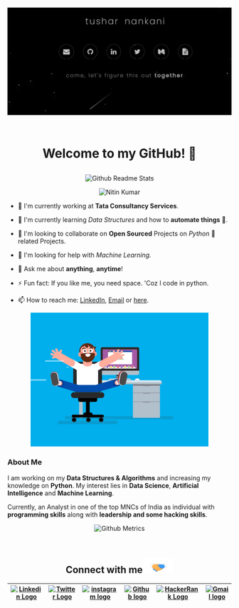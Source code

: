 <!-- <img src="https://github.com/nitin30kumar/nitin30kumar/blob/master/Assets/Hi.gif" alt = "hi" width="40px" height="40px"> -->

<h1 align="center"> <a href="https://nitin30kumar.github.io/about/" ><img src="Assets/portfolio.gh.png" alt="about-ss"> </a> 
 
 <br > Welcome to my GitHub! 🤗</h1>

<p align="center">
 <img width="100px" src="https://res.cloudinary.com/anuraghazra/image/upload/v1594908242/logo_ccswme.svg" align="center" alt="Github Readme Stats" />
</p>
<p align="center"> <img src="https://komarev.com/ghpvc/?username=nitin30kumar" alt="Nitin Kumar"/> </p>


-   🔭 I'm currently working at **Tata Consultancy Services**.

-   🌱 I'm currently learning _Data Structures_ and how to **automate things** 💪.
   
-   👯 I'm looking to collaborate on **Open Sourced** Projects on _Python_ 🐍 related Projects.
   
-   🤔 I'm looking for help with _Machine Learning._

-   💬 Ask me about **anything**, **anytime**!

-   ⚡ Fun fact: If you like me, you need space. 'Coz I code in python.

-   📫 How to reach me: [LinkedIn](https://www.linkedin.com/in/nitin30kumar/), <a href="mailto:nitinkumarpythonic@gmail.com">Email</a> or [here](https://wa.me/919113797199?text=Hi%20Nitin.).

<p align="center"> <img src="Assets/coder.gif" alt="codergif" /> </p>

### About Me

I am working on my **Data Structures & Algorithms** and increasing my knowledge on **Python**. My interest lies in **Data Science**, **Artificial Intelligence** and **Machine Learning**.

<!-- I have the **attitude** of a learner, the **courage** of an coder and the **thinking** of an hacker, engraved inside me. I wish to be a hacktivist in my community of people and have an *innate desire* to contribute to **country** and **society**. -->

Currently, an Analyst in one of the top MNCs of India as individual with **programming skills** along with **leadership and some hacking skills**.

<!-- <p align="center"><img alt="GitHub Stats" src="https://github-readme-stats.vercel.app/api?username=nitin30kumar&show_icons=true&title_color=fff&icon_color=82d4f7&text_color=d1dae3&bg_color=090909"> </p> -->

<p align="center">

<img src="https://metrics.lecoq.io/nitin30kumar" alt="Github Metrics">

<!-- <img src="https://github-readme-streak-stats.herokuapp.com/?user=nitin30kumar" alt="Github Streak Stats"> -->

</p>

<!--<p align="center"> <img src="https://github-readme-stats.vercel.app/api?username=nitin30kumar&show_icons=true" alt="nitin30kumar" />-->

<!--[![Top Langs](https://github-readme-stats.vercel.app/api/top-langs/?username=nitin30kumar&show_icons=true&title_color=fff&icon_color=79ff97&text_color=9f9f9f&bg_color=151515)](https://github.com/kushal98?tab=repositories)-->

<!--
## Some Of My Projects
<p align="center">
<a href="https://github.com/nitin30kumar/auto-book-covid-vaccine-slots">
  <img align="left" src="https://github-readme-stats.vercel.app/api/pin/?username=nitin30kumar&repo=auto-book-covid-vaccine-slots" />
</a>
<a href="https://github.com/nitin30kumar/responsive-profile-cards">
  <img align="left" src="https://github-readme-stats.vercel.app/api/pin/?username=nitin30kumar&repo=responsive-profile-cards"/>
</a>
<a href="https://github.com/nitin30kumar/automate-login-signup-with-Python">
  <img align="left" src="https://github-readme-stats.vercel.app/api/pin/?username=nitin30kumar&repo=automate-login-signup-with-Python"/>
</a>
<a href="https://github.com/nitin30kumar/text-editor-with-python">
  <img align="left" src="https://github-readme-stats.vercel.app/api/pin/?username=nitin30kumar&repo=text-editor-with-python"/>
</a>
</p>
-->

<br>

<div align="center">

<h2>
Connect with me<img src="Assets/Handshake.gif" height="32px">
</h2>

| [<img src="https://github.com/nitin30kumar/nitin30kumar/blob/master/Assets/Linkedin.svg" alt="Linkedin Logo" width="32">](https://in.linkedin.com/in/nitin30kumar) | [<img src="https://cdn.svgporn.com/logos/medium.svg" alt="Twitter Logo" width="30">](https://twitter.com/@nitin30kr) | [<img src="https://github.com/nitin30kumar/nitin30kumar/blob/master/Assets/Instagram.svg" alt="instagram logo" width="32">](https://www.instagram.com/nitinkumar.py/) | [<img src="https://cdn.svgporn.com/logos/github-icon.svg" alt="Github logo" width="34">](https://github.com/nitin30kumar) | [<img src="https://github.com/nitin30kumar/nitin30kumar/blob/master/Assets/HackerRank.svg" alt="HackerRank Logo" width="30">](https://www.hackerrank.com/black30Eagle) | [<img src="https://github.com/nitin30kumar/nitin30kumar/blob/master/Assets/Gmail.svg" alt="Gmail logo" height="32">](mailto:nitinkumarpythonic@gmail.com) |
| :-------------------------------------------------------------------------------------------------------------------------------------------------------------------: | :--------------------------------------------------------------------------------------------------------------------: | :----------------------------------------------------------------------------------------------------------------------------------------------------------------------: | :------------------------------------------------------------------------------------------------------------------------: | :-----------------------------------------------------------------------------------------------------------------------------------------------------------------------: | :-----------------------------------------------------------------------------------------------------------------------------------------------------: |

</div>

<br>
